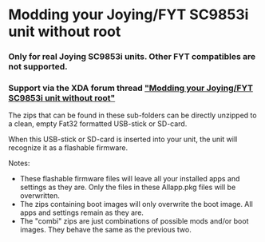 # Modding your Joying/FYT SC9853i unit without root
### Only for real Joying SC9853i units. Other FYT compatibles are not supported.

### Support via the XDA forum thread ["Modding your Joying/FYT SC9853i unit without root"](https://forum.xda-developers.com/android-auto/android-head-units/modding-joying-fyt-sc9853i-unit-root-t3974357)


The zips that can be found in these sub-folders can be directly unzipped to a clean, empty Fat32 formatted USB-stick or SD-card.

When this USB-stick or SD-card is inserted into your unit, the unit will recognize it as a flashable firmware.

Notes:
* These flashable firmware files will leave all your installed apps and settings as they are. Only the files in these Allapp.pkg files will be overwritten.
* The zips containing boot images will only overwrite the boot image. All apps and settings remain as they are.
* The "combi" zips are just combinations of possible mods and/or boot images. They behave the same as the previous two.